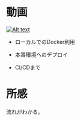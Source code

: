 # 動画

[![Alt text](https://img.youtube.com/vi/bmXoupfX_r0/0.jpg)](https://www.youtube.com/watch?v=bmXoupfX_r0)



- ローカルでのDocker利用

- 本番環境へのデプロイ

- CI/CDまで


# 所感

流れがわかる。
